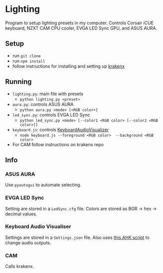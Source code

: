 # Lighting

Program to setup lighting presets in my computer. Controls Corsair iCUE keyboard, NZXT CAM CPU cooler, EVGA LED Sync GPU, and ASUS AURA.

## Setup
* run `git clone`
* run `npm install`
* follow instructions for installing and setting up [krakenx](https://github.com/KsenijaS/krakenx/)

## Running
* `lighting.py`: main file with presets
  * `python lighting.py <preset>`
* `aura.py`: controls ASUS AURA
  * `python aura.py <mode> [<RGB color>]`
* `led_sync.py`: controls EVGA LED Sync
  * `python led_sync.py <mode> [--color1 <RGB color> [--color2 <RGB color>]]`
* `keyboard.js`: controls [KeyboardAudioVisualizer](https://github.com/DarthAffe/KeyboardAudioVisualizer)
  * `node keyboard.js --foreground <RGB color>  --background <RGB color>`
* For CAM follow instructions on krakenx repo

## Info
### ASUS AURA
Use `pyautogui` to automate selecting.
### EVGA LED Sync
Setting are stored in a `LedSync.cfg` file. Colors are stored as BGR -> hex -> decimal values.
### Keyboard Audio Visualiser
Settings are stored in a `Settings.json` file. Also uses [this AHK script](https://github.com/Drugoy/Autohotkey-scripts-.ahk/blob/master/Libraries/VA.ahk) to change audio outputs.
### CAM
Calls krakenx.